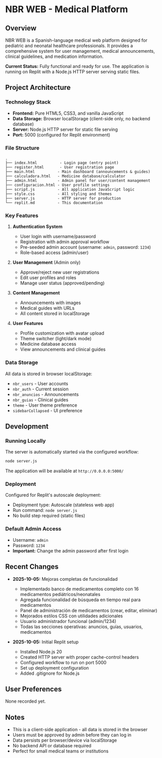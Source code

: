# NBR WEB - Medical Platform

## Overview
NBR WEB is a Spanish-language medical web platform designed for pediatric and neonatal healthcare professionals. It provides a comprehensive system for user management, medical announcements, clinical guidelines, and medication information.

**Current Status:** Fully functional and ready for use. The application is running on Replit with a Node.js HTTP server serving static files.

## Project Architecture

### Technology Stack
- **Frontend:** Pure HTML5, CSS3, and vanilla JavaScript
- **Data Storage:** Browser localStorage (client-side only, no backend database)
- **Server:** Node.js HTTP server for static file serving
- **Port:** 5000 (configured for Replit environment)

### File Structure
```
.
├── index.html          - Login page (entry point)
├── register.html       - User registration page
├── main.html          - Main dashboard (announcements & guides)
├── calculadora.html   - Medicine database/calculator
├── admin.html         - Admin panel for user/content management
├── configuracion.html - User profile settings
├── script.js          - All application JavaScript logic
├── style.css          - All styling and themes
├── server.js          - HTTP server for production
└── replit.md          - This documentation
```

### Key Features
1. **Authentication System**
   - User login with username/password
   - Registration with admin approval workflow
   - Pre-seeded admin account (username: `admin`, password: `1234`)
   - Role-based access (admin/user)

2. **User Management** (Admin only)
   - Approve/reject new user registrations
   - Edit user profiles and roles
   - Manage user status (approved/pending)

3. **Content Management**
   - Announcements with images
   - Medical guides with URLs
   - All content stored in localStorage

4. **User Features**
   - Profile customization with avatar upload
   - Theme switcher (light/dark mode)
   - Medicine database access
   - View announcements and clinical guides

### Data Storage
All data is stored in browser localStorage:
- `nbr_users` - User accounts
- `nbr_auth` - Current session
- `nbr_anuncios` - Announcements
- `nbr_guias` - Clinical guides
- `theme` - User theme preference
- `sidebarCollapsed` - UI preference

## Development

### Running Locally
The server is automatically started via the configured workflow:
```bash
node server.js
```

The application will be available at `http://0.0.0.0:5000/`

### Deployment
Configured for Replit's autoscale deployment:
- Deployment type: Autoscale (stateless web app)
- Run command: `node server.js`
- No build step required (static files)

### Default Admin Access
- Username: `admin`
- Password: `1234`
- **Important:** Change the admin password after first login

## Recent Changes
- **2025-10-05:** Mejoras completas de funcionalidad
  - Implementado banco de medicamentos completo con 16 medicamentos pediátricos/neonatales
  - Agregada funcionalidad de búsqueda en tiempo real para medicamentos
  - Panel de administración de medicamentos (crear, editar, eliminar)
  - Mejorados estilos CSS con utilidades adicionales
  - Usuario administrador funcional (admin/1234)
  - Todas las secciones operativas: anuncios, guías, usuarios, medicamentos

- **2025-10-05:** Initial Replit setup
  - Installed Node.js 20
  - Created HTTP server with proper cache-control headers
  - Configured workflow to run on port 5000
  - Set up deployment configuration
  - Added .gitignore for Node.js

## User Preferences
None recorded yet.

## Notes
- This is a client-side application - all data is stored in the browser
- Users must be approved by admin before they can log in
- Data persists per browser/device via localStorage
- No backend API or database required
- Perfect for small medical teams or institutions
